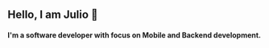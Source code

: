 ## Hello, I am Julio 👋

#### I'm a software developer with focus on Mobile and Backend development.
